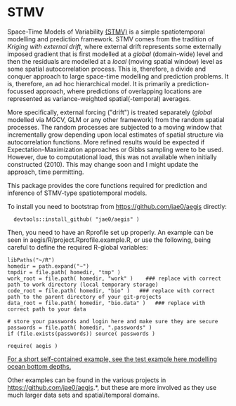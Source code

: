 # STMV

Space-Time Models of Variability [(STMV)](https://github.com/jae0/stmv) is a simple spatiotemporal modelling and prediction framework. STMV comes from the tradition of *Kriging with external drift*, where external drift represents some externally imposed gradient that is first modelled at a *global* (domain-wide) level and then the residuals are modelled at a *local* (moving spatial window) level as some spatial autocorrelation process. This is, therefore, a divide and conquer approach to large space-time modelling and prediction problems. It is, therefore, an ad hoc hierarchical model. It is primarily a prediction-focussed approach, where predictions of overlapping locations are represented as variance-weighted spatial(-temporal) averages.

More specifically, external forcing ("drift") is treated separately (*global* modelled via MGCV, GLM or any other framework) from the random spatial processes. The random processes are subjected to a moving window that incrementally grow depending upon local estimates of spatial structure via autocorrelation functions. More refined results would be expected if Expectation-Maximization approaches or Gibbs sampling were to be used. However, due to computational load, this was not available when initially constructed (2010). This may change soon and I might update the approach, time permitting. 

This package provides the core functions required for prediction and inference of STMV-type spatiotemporal models. 

To install you need to bootstrap from https://github.com/jae0/aegis directly:

```
  devtools::install_github( "jae0/aegis" )
```

Then, you need to have an Rprofile set up properly. An example can be seen in aegis/R/project.Rprofile.example.R, or use the following, being careful to define the required R-global variables:

```.
libPaths("~/R")
homedir = path.expand("~")
tmpdir = file.path( homedir, "tmp" )
work_root = file.path( homedir, "work" )    ### replace with correct path to work directory (local temporary storage)
code_root = file.path( homedir, "bio" )   ### replace with correct path to the parent directory of your git-projects
data_root = file.path( homedir, "bio.data" )   ### replace with correct path to your data

# store your passwords and login here and make sure they are secure
passwords = file.path( homedir, ".passwords" )
if (file.exists(passwords)) source( passwords )

require( aegis )
```

[For a short self-contained example, see the test example here modelling ocean bottom depths.](inst/scripts/01_bathymetry_stmv_example.md)

Other examples can be found in the various projects in https://github.com/jae0/aegis.*, but these are more involved as they use much larger data sets and spatial/temporal domains.
